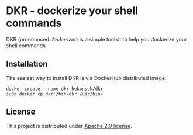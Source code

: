 # DKR - dockerize your shell commands

DKR (pronounced *dockerizer*) is a simple toolkit to help you dockerize your shell commands.

## Installation

The easiest way to install DKR is via DockerHub distributed image:

```
docker create --name dkr hekonsek/dkr
sudo docker cp dkr:/bin/dkr /usr/bin/
```

 ## License
 
 This project is distributed under [Apache 2.0 license](http://www.apache.org/licenses/LICENSE-2.0.html).
